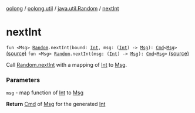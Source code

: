 [oolong](../../index.md) / [oolong.util](../index.md) / [java.util.Random](index.md) / [nextInt](./next-int.md)

# nextInt

`fun <Msg> `[`Random`](http://docs.oracle.com/javase/6/docs/api/java/util/Random.html)`.nextInt(bound: `[`Int`](https://kotlinlang.org/api/latest/jvm/stdlib/kotlin/-int/index.html)`, msg: (`[`Int`](https://kotlinlang.org/api/latest/jvm/stdlib/kotlin/-int/index.html)`) -> `[`Msg`](next-int.md#Msg)`): `[`Cmd`](../../oolong.platform/-cmd/index.md)`<`[`Msg`](next-int.md#Msg)`>` [(source)](https://github.com/pardom/oolong/tree/master/oolong/src/main/kotlin/oolong/util/random.kt#L52)
`fun <Msg> `[`Random`](http://docs.oracle.com/javase/6/docs/api/java/util/Random.html)`.nextInt(msg: (`[`Int`](https://kotlinlang.org/api/latest/jvm/stdlib/kotlin/-int/index.html)`) -> `[`Msg`](next-int.md#Msg)`): `[`Cmd`](../../oolong.platform/-cmd/index.md)`<`[`Msg`](next-int.md#Msg)`>` [(source)](https://github.com/pardom/oolong/tree/master/oolong/src/main/kotlin/oolong/util/random.kt#L62)

Call [Random.nextInt](http://docs.oracle.com/javase/6/docs/api/java/util/Random.html#nextInt()) with a mapping of [Int](https://kotlinlang.org/api/latest/jvm/stdlib/kotlin/-int/index.html) to [Msg](next-int.md#Msg).

### Parameters

`msg` - map function of [Int](https://kotlinlang.org/api/latest/jvm/stdlib/kotlin/-int/index.html) to [Msg](next-int.md#Msg)

**Return**
[Cmd](../../oolong.platform/-cmd/index.md) of [Msg](next-int.md#Msg) for the generated [Int](https://kotlinlang.org/api/latest/jvm/stdlib/kotlin/-int/index.html)

